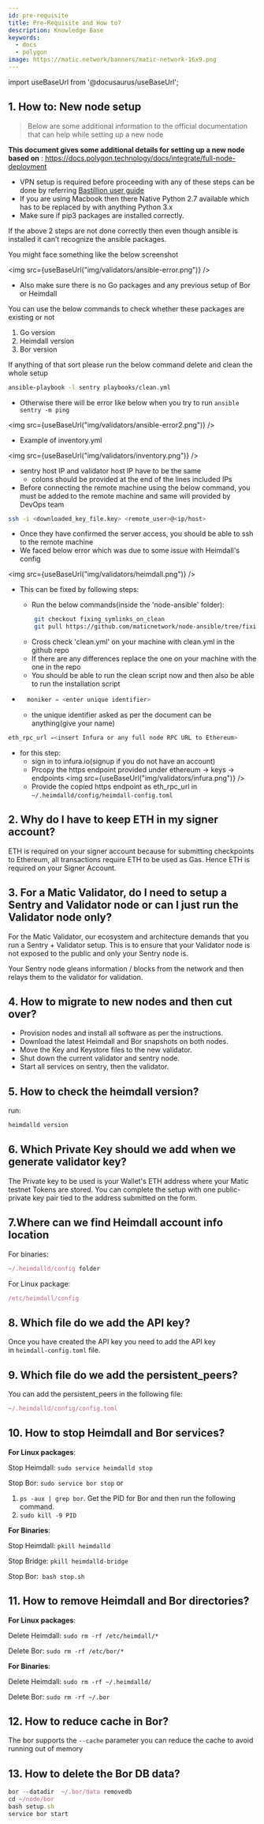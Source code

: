 ```yaml
---
id: pre-requisite
title: Pre-Requisite and How to?
description: Knowledge Base
keywords:
  - docs
  - polygon
image: https://matic.network/banners/matic-network-16x9.png 
---
```


import useBaseUrl from '@docusaurus/useBaseUrl';

## **1. How to: New node setup**

> Below are some additional information to the official documentation that can help while setting up a new node

**This document gives some additional details for setting up a new node based on** : https://docs.polygon.technology/docs/integrate/full-node-deployment

- VPN setup is required before proceeding with any of these steps can be done by referring [Bastillion user guide](https://www.notion.so/c04f5f26afda4fa59d5d9f6041327f43)
- If you are using Macbook then there Native Python 2.7 available which has to be replaced by with anything Python 3.x
- Make sure if pip3 packages are installed correctly.

If the above 2 steps are not done correctly then even though ansible is installed it can’t    recognize the ansible packages.

  You might face something like the below screenshot

<img src={useBaseUrl("img/validators/ansible-error.png")} />

- Also make sure there is no Go packages and any previous setup of Bor or Heimdall

You can use the below commands to check whether these packages are existing or not

1. Go version
2. Heimdall version
3.  Bor version

If anything of that sort please run the below command delete and clean the whole setup

```bash
ansible-playbook -l sentry playbooks/clean.yml
```

- Otherwise there will be error like below when you try to run `ansible sentry -m ping`

<img src={useBaseUrl("img/validators/ansible-error2.png")} />

- Example of inventory.yml

<img src={useBaseUrl("img/validators/inventory.png")} />

- sentry host IP and validator host IP have to be the same
    - colons should be provided at the end of the lines included IPs
- Before connecting the remote machine using the below command, you must be added to the remote machine and same will provided by DevOps team

```bash
ssh -i <downloaded_key_file.key> <remote_user>@<ip/host>
```
- Once they have confirmed the server access, you should be able to ssh to the remote machine
- We faced below error which was due to some issue with Heimdall's config 

<img src={useBaseUrl("img/validators/heimdall.png")} />

- This can be fixed by following steps:
    - Run the below commands(inside the 'node-ansible' folder):

    ```bash
        git checkout fixing_symlinks_on_clean
        git pull https://github.com/maticnetwork/node-ansible/tree/fixing_symlinks_on_
    ```
    - Cross check 'clean.yml' on your machine with clean.yml in the github repo
    - If there are any differences replace the one on your machine with the one in the repo
    - You should be able to run the clean script now and then also be able to run the installation script

- ```js
    moniker = <enter unique identifier>
  ```
    - the unique identifier asked as per the document can be anything(give your name)

```js
eth_rpc_url =<insert Infura or any full node RPC URL to Ethereum>
```
- for this step:
    - sign in to infura.io(signup if you do not have an account)
    - Prcopy the https endpoint provided under ethereum → keys → endpoints
    <img src={useBaseUrl("img/validators/infura.png")} />
    - Provide the copied https endpoint as eth_rpc_url in `~/.heimdalld/config/heimdall-config.toml`



## **2. Why do I have to keep ETH in my signer account?**

ETH is required on your signer account because for submitting checkpoints to Ethereum, all transactions require ETH to be used as Gas. Hence ETH is required on your Signer Account.

## **3. For a Matic Validator, do I need to setup a Sentry and Validator node or can I just run the Validator node only?**

For the Matic Validator, our ecosystem and architecture demands that you run a Sentry + Validator setup. This is to ensure that your Validator node is not exposed to the public and only your Sentry node is.

Your Sentry node gleans information / blocks from the network and then relays them to the validator for validation.


## **4. How to migrate to new nodes and then cut over?**

- Provision nodes and install all software as per the instructions.
- Download the latest Heimdall and Bor snapshots on both nodes.
- Move the Key and Keystore files to the new validator. 
- Shut down the current validator and sentry node.
- Start all services on sentry, then the validator.

## **5. How to check the heimdall version?**

run: 

```jsx
heimdalld version
```

## **6. Which Private Key should we add when we generate validator key?**

The Private key to be used is your Wallet's ETH address where your Matic testnet Tokens are stored. You can complete the setup with one public-private key pair tied to the address submitted on the form.


## **7.Where can we find Heimdall account info location**

For binaries:
```js
~/.heimdalld/config folder
```
For Linux package:
```jsx
/etc/heimdall/config
```

## **8. Which file do we add the API key?**

Once you have created the API key you need to add the API key in `heimdall-config.toml` file.


## **9. Which file do we add the persistent_peers?**

 You can add the persistent_peers in the following file:

 ```jsx
~/.heimdalld/config/config.toml
```

## **10. How to stop Heimdall and Bor services?**

**For Linux packages**:

Stop Heimdall: `sudo service heimdalld stop`

Stop Bor: `sudo service bor stop` or
1. `ps -aux | grep bor`. Get the PID for Bor and then run the following command.
2. `sudo kill -9 PID`

**For Binaries**:

Stop Heimdall: `pkill heimdalld`

Stop Bridge: `pkill heimdalld-bridge`

Stop Bor:  `bash stop.sh`

## **11. How to remove Heimdall and Bor directories?**

**For Linux packages**: 

Delete Heimdall: `sudo rm -rf /etc/heimdall/*`

Delete Bor: `sudo rm -rf /etc/bor/*`

**For Binaries**:

Delete Heimdall: `sudo rm -rf ~/.heimdalld/`

Delete Bor: `sudo rm -rf ~/.bor`


## **12. How to reduce cache in Bor?**

The bor supports the `--cache` parameter you can reduce the cache to avoid running out of memory

## **13. How to delete the Bor DB data?**

```jsx
bor --datadir  ~/.bor/data removedb
cd ~/node/bor
bash setup.sh
service bor start
```
